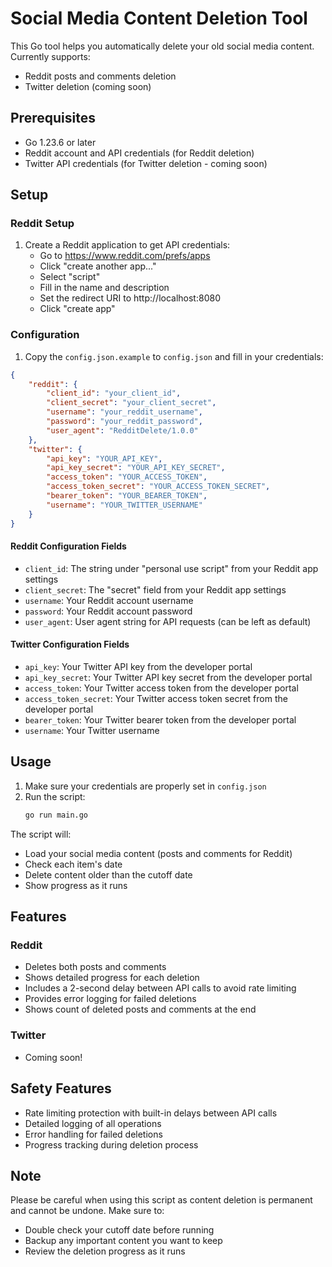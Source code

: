 # Social Media Content Deletion Tool

This Go tool helps you automatically delete your old social media content. Currently supports:
- Reddit posts and comments deletion
- Twitter deletion (coming soon)

## Prerequisites

- Go 1.23.6 or later
- Reddit account and API credentials (for Reddit deletion)
- Twitter API credentials (for Twitter deletion - coming soon)

## Setup

### Reddit Setup
1. Create a Reddit application to get API credentials:
   - Go to https://www.reddit.com/prefs/apps
   - Click "create another app..."
   - Select "script"
   - Fill in the name and description
   - Set the redirect URI to http://localhost:8080
   - Click "create app"

### Configuration
1. Copy the `config.json.example` to `config.json` and fill in your credentials:

```json
{
    "reddit": {
        "client_id": "your_client_id",
        "client_secret": "your_client_secret",
        "username": "your_reddit_username",
        "password": "your_reddit_password",
        "user_agent": "RedditDelete/1.0.0"
    },
    "twitter": {
        "api_key": "YOUR_API_KEY",
        "api_key_secret": "YOUR_API_KEY_SECRET",
        "access_token": "YOUR_ACCESS_TOKEN",
        "access_token_secret": "YOUR_ACCESS_TOKEN_SECRET",
        "bearer_token": "YOUR_BEARER_TOKEN",
        "username": "YOUR_TWITTER_USERNAME"
    }
}
```

#### Reddit Configuration Fields
- `client_id`: The string under "personal use script" from your Reddit app settings
- `client_secret`: The "secret" field from your Reddit app settings
- `username`: Your Reddit account username
- `password`: Your Reddit account password
- `user_agent`: User agent string for API requests (can be left as default)

#### Twitter Configuration Fields
- `api_key`: Your Twitter API key from the developer portal
- `api_key_secret`: Your Twitter API key secret from the developer portal
- `access_token`: Your Twitter access token from the developer portal
- `access_token_secret`: Your Twitter access token secret from the developer portal
- `bearer_token`: Your Twitter bearer token from the developer portal
- `username`: Your Twitter username

## Usage

1. Make sure your credentials are properly set in `config.json`
2. Run the script:
   ```bash
   go run main.go
   ```

The script will:
- Load your social media content (posts and comments for Reddit)
- Check each item's date
- Delete content older than the cutoff date
- Show progress as it runs

## Features

### Reddit
- Deletes both posts and comments
- Shows detailed progress for each deletion
- Includes a 2-second delay between API calls to avoid rate limiting
- Provides error logging for failed deletions
- Shows count of deleted posts and comments at the end

### Twitter
- Coming soon!

## Safety Features

- Rate limiting protection with built-in delays between API calls
- Detailed logging of all operations
- Error handling for failed deletions
- Progress tracking during deletion process

## Note

Please be careful when using this script as content deletion is permanent and cannot be undone. Make sure to:
- Double check your cutoff date before running
- Backup any important content you want to keep
- Review the deletion progress as it runs